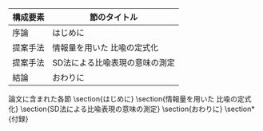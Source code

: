 構成要素 | 節のタイトル
 --- | --- 
序論 | はじめに
提案手法 | 情報量を用いた 比喩の定式化
提案手法 | SD法による比喩表現の意味の測定
結論 | おわりに

論文に含まれた各節
\section{はじめに}
\section{情報量を用いた 比喩の定式化}
\section{SD法による比喩表現の意味の測定}
\section{おわりに}
\section*{付録}
